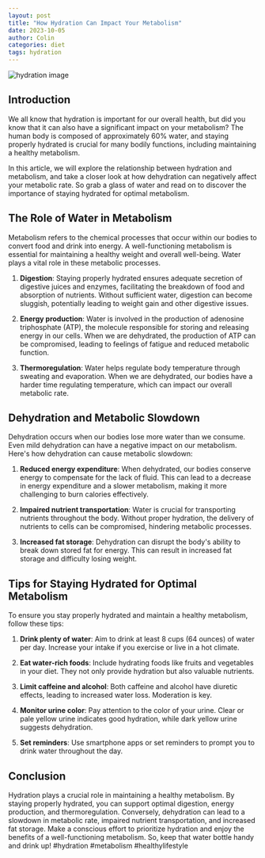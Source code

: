 ```yaml
---
layout: post
title: "How Hydration Can Impact Your Metabolism"
date: 2023-10-05
author: Colin
categories: diet
tags: hydration
---
```


![hydration image](https://source.unsplash.com/1600x900/?hydration)

## Introduction

We all know that hydration is important for our overall health, but did you know that it can also have a significant impact on your metabolism? The human body is composed of approximately 60% water, and staying properly hydrated is crucial for many bodily functions, including maintaining a healthy metabolism.

In this article, we will explore the relationship between hydration and metabolism, and take a closer look at how dehydration can negatively affect your metabolic rate. So grab a glass of water and read on to discover the importance of staying hydrated for optimal metabolism.

## The Role of Water in Metabolism

Metabolism refers to the chemical processes that occur within our bodies to convert food and drink into energy. A well-functioning metabolism is essential for maintaining a healthy weight and overall well-being. Water plays a vital role in these metabolic processes.

1. **Digestion**: Staying properly hydrated ensures adequate secretion of digestive juices and enzymes, facilitating the breakdown of food and absorption of nutrients. Without sufficient water, digestion can become sluggish, potentially leading to weight gain and other digestive issues.

2. **Energy production**: Water is involved in the production of adenosine triphosphate (ATP), the molecule responsible for storing and releasing energy in our cells. When we are dehydrated, the production of ATP can be compromised, leading to feelings of fatigue and reduced metabolic function.

3. **Thermoregulation**: Water helps regulate body temperature through sweating and evaporation. When we are dehydrated, our bodies have a harder time regulating temperature, which can impact our overall metabolic rate.

## Dehydration and Metabolic Slowdown

Dehydration occurs when our bodies lose more water than we consume. Even mild dehydration can have a negative impact on our metabolism. Here's how dehydration can cause metabolic slowdown:

1. **Reduced energy expenditure**: When dehydrated, our bodies conserve energy to compensate for the lack of fluid. This can lead to a decrease in energy expenditure and a slower metabolism, making it more challenging to burn calories effectively.

2. **Impaired nutrient transportation**: Water is crucial for transporting nutrients throughout the body. Without proper hydration, the delivery of nutrients to cells can be compromised, hindering metabolic processes.

3. **Increased fat storage**: Dehydration can disrupt the body's ability to break down stored fat for energy. This can result in increased fat storage and difficulty losing weight.

## Tips for Staying Hydrated for Optimal Metabolism

To ensure you stay properly hydrated and maintain a healthy metabolism, follow these tips:

1. **Drink plenty of water**: Aim to drink at least 8 cups (64 ounces) of water per day. Increase your intake if you exercise or live in a hot climate.

2. **Eat water-rich foods**: Include hydrating foods like fruits and vegetables in your diet. They not only provide hydration but also valuable nutrients.

3. **Limit caffeine and alcohol**: Both caffeine and alcohol have diuretic effects, leading to increased water loss. Moderation is key.

4. **Monitor urine color**: Pay attention to the color of your urine. Clear or pale yellow urine indicates good hydration, while dark yellow urine suggests dehydration.

5. **Set reminders**: Use smartphone apps or set reminders to prompt you to drink water throughout the day.

## Conclusion

Hydration plays a crucial role in maintaining a healthy metabolism. By staying properly hydrated, you can support optimal digestion, energy production, and thermoregulation. Conversely, dehydration can lead to a slowdown in metabolic rate, impaired nutrient transportation, and increased fat storage. Make a conscious effort to prioritize hydration and enjoy the benefits of a well-functioning metabolism. So, keep that water bottle handy and drink up! #hydration #metabolism #healthylifestyle